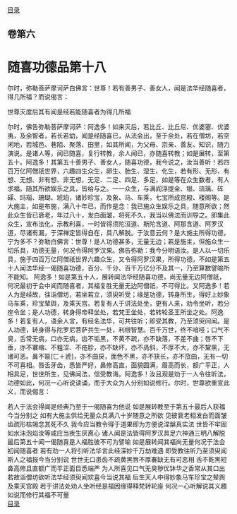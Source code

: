 <div class="menu"><a href="/lotus-sutra/#/table-of-contents">目录</a></div>
<hgroup>
  <h2>卷第六</h2>
  <h1>随喜功德品第十八</h1>
</hgroup>
<p>
  尔时，弥勒菩萨摩诃萨白佛言：世尊！若有善男子、善女人，闻是法华经随喜者，得几所福？而说偈言：
</p>
<div class="commentary">
  <span class="commentary__sentence">世尊灭度后</span
  ><span class="commentary__sentence">其有闻是经</span
  ><span class="commentary__sentence">若能随喜者</span
  ><span class="commentary__sentence">为得几所福</span>
</div>
<p>
  尔时，佛告弥勒菩萨摩诃萨：阿逸多！如来灭后，若比丘、比丘尼、优婆塞、优婆夷，及余智者，若长若幼，闻是经随喜已，从法会出，至于余处，若在僧坊，若空闲地，若城邑、巷陌、聚落、田里，如其所闻，为父母、宗亲、善友、知识，随力演说。是诸人等，闻已随喜，复行转教，余人闻已，亦随喜转教；如是展转，至第五十。阿逸多！其第五十善男子、善女人，随喜功德，我今说之，汝当善听！若四百万亿阿僧祇世界，六趣四生众生，卵生、胎生、湿生、化生，若有形、无形、有想、无想、非有想、非无想，无足、二足、四足、多足，如是等在众生数者，有人求福，随其所欲娱乐之具，皆给与之。一一众生，与满阎浮提金、银、琉璃、砗磲、玛瑙、珊瑚、琥珀，诸妙珍宝，及象、马、车乘，七宝所成宫殿、楼阁等。是大施主，如是布施，满八十年已，而作是念：我已施众生娱乐之具，随意所欲；然此众生皆已衰老，年过八十，发白面皱，将死不久，我当以佛法而训导之。即集此众生，宣布法化，示教利喜，一时皆得须陀洹道、斯陀含道、阿那含道、阿罗汉道，尽诸有漏，于深禅定皆得自在，具八解脱。于汝意云何？是大施主所得功德，宁为多不？弥勒白佛言：世尊！是人功德甚多，无量无边；若是施主，但施众生一切乐具，功德无量，何况令得阿罗汉果。佛告弥勒：我今分明语汝。是人以一切乐具，施于四百万亿阿僧祇世界六趣众生，又令得阿罗汉果，所得功德，不如是第五十人闻法华经一偈随喜功德，百分、千分、百千万亿分不及其一，乃至算数譬喻所不能知。
  阿逸多！如是第五十人，展转闻法华经随喜功德，尚无量无边阿僧祇，何况最初于会中闻而随喜者，其福复胜无量无边阿僧祇，不可得比。又阿逸多！若人为是经故，往诣僧坊，若坐若立，须臾听受；缘是功德，转身所生，得好上妙象马车乘，珍宝辇舆，及乘天宫。若复有人于讲法处坐，更有人来，劝令坐听，若分座令坐；是人功德，转身得帝释坐处，若梵王坐处，若转轮圣王所坐之处。阿逸多！若复有人，语余人言，有经名法华，可共往听；即受其教，乃至须臾间闻。是人功德，转身得与陀罗尼菩萨共生一处，利根智慧。百千万世，终不喑哑；口气不臭，舌常无病，口亦无病，齿不垢黑，不黄不疏，亦不缺落，不差不曲；唇不下垂，亦不褰缩、不粗涩、不疮胗，亦不缺坏，亦不咼斜，不厚不大，亦不黧黑，无诸可恶。鼻不匾[匸＋虒]，亦不曲戾，面色不黑，亦不狭长，亦不窊曲，无有一切不可喜相。唇舌牙齿，悉皆严好，鼻修高直，面貌圆满，眉高而长，额广平正，人相具足，世世所生，见佛闻法，信受教诲。阿逸多！汝且观是劝于一人令往听法，功德如此，何况一心听说读诵，而于大众为人分别如说修行。尔时，世尊欲重宣此义，而说偈言：
</p>
<div class="commentary">
  <span class="commentary__sentence">若人于法会</span
  ><span class="commentary__sentence">得闻是经典</span
  ><span class="commentary__sentence">乃至于一偈</span
  ><span class="commentary__sentence">随喜为他说</span>
  <span class="commentary__sentence">如是展转教</span
  ><span class="commentary__sentence">至于第五十</span
  ><span class="commentary__sentence">最后人获福</span
  ><span class="commentary__sentence">今当分别之</span>
  <span class="commentary__sentence">如有大施主</span
  ><span class="commentary__sentence">供给无量众</span
  ><span class="commentary__sentence">具满八十岁</span
  ><span class="commentary__sentence">随意之所欲</span>
  <span class="commentary__sentence">见彼衰老相</span
  ><span class="commentary__sentence">发白而面皱</span
  ><span class="commentary__sentence">齿疏形枯竭</span
  ><span class="commentary__sentence">念其死不久</span>
  <span class="commentary__sentence">我今应当教</span
  ><span class="commentary__sentence">令得于道果</span
  ><span class="commentary__sentence">即为方便说</span
  ><span class="commentary__sentence">涅槃真实法</span>
  <span class="commentary__sentence">世皆不牢固</span
  ><span class="commentary__sentence">如水沬泡焰</span
  ><span class="commentary__sentence">汝等咸应当</span
  ><span class="commentary__sentence">疾生厌离心</span>
  <span class="commentary__sentence">诸人闻是法</span
  ><span class="commentary__sentence">皆得阿罗汉</span
  ><span class="commentary__sentence">具足六神通</span
  ><span class="commentary__sentence">三明八解脱</span>
  <span class="commentary__sentence">最后第五十</span
  ><span class="commentary__sentence">闻一偈随喜</span
  ><span class="commentary__sentence">是人福胜彼</span
  ><span class="commentary__sentence">不可为譬喻</span>
  <span class="commentary__sentence">如是展转闻</span
  ><span class="commentary__sentence">其福尚无量</span
  ><span class="commentary__sentence">何况于法会</span
  ><span class="commentary__sentence">初闻随喜者</span>
  <span class="commentary__sentence">若有劝一人</span
  ><span class="commentary__sentence">将引听法华</span
  ><span class="commentary__sentence">言此经深妙</span
  ><span class="commentary__sentence">千万劫难遇</span>
  <span class="commentary__sentence">即受教往听</span
  ><span class="commentary__sentence">乃至须臾闻</span
  ><span class="commentary__sentence">斯人之福报</span
  ><span class="commentary__sentence">今当分别说</span>
  <span class="commentary__sentence">世世无口患</span
  ><span class="commentary__sentence">齿不疏黄黑</span
  ><span class="commentary__sentence">唇不厚褰缺</span
  ><span class="commentary__sentence">无有可恶相</span>
  <span class="commentary__sentence">舌不乾黑短</span
  ><span class="commentary__sentence">鼻高修且直</span
  ><span class="commentary__sentence">额广而平正</span
  ><span class="commentary__sentence">面目悉端严</span>
  <span class="commentary__sentence">为人所喜见</span
  ><span class="commentary__sentence">口气无臭秽</span
  ><span class="commentary__sentence">优钵华之香</span
  ><span class="commentary__sentence">常从其口出</span>
  <span class="commentary__sentence">若故诣僧坊</span
  ><span class="commentary__sentence">欲听法华经</span
  ><span class="commentary__sentence">须臾闻欢喜</span
  ><span class="commentary__sentence">今当说其福</span>
  <span class="commentary__sentence">后生天人中</span
  ><span class="commentary__sentence">得妙象马车</span
  ><span class="commentary__sentence">珍宝之辇舆</span
  ><span class="commentary__sentence">及乘天宫殿</span>
  <span class="commentary__sentence">若于讲法处</span
  ><span class="commentary__sentence">劝人坐听经</span
  ><span class="commentary__sentence">是福因缘得</span
  ><span class="commentary__sentence">释梵转轮座</span>
  <span class="commentary__sentence">何况一心听</span
  ><span class="commentary__sentence">解说其义趣</span
  ><span class="commentary__sentence">如说而修行</span
  ><span class="commentary__sentence">其福不可量</span>
</div>
<div class="menu"><a href="/lotus-sutra/#/table-of-contents">目录</a></div>
